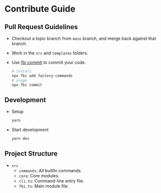 # Contribute Guide

## Pull Request Guidelines

- Checkout a topic branch from `main` branch, and merge back against that branch.
- Work in the `src` and `templates` folders.
- Use [fbi commit](https://github.com/fbi-js/factory-commands/blob/main/src/commands/commit/README.md) to commit your code.

    ```bash
    # install
    npx fbi add factory-commands
    # usage
    npx fbi commit
    ```

## Development

- Setup

   ```bash
   yarn
   ```

- Start development

   ```bash
   yarn dev
   ```

## Project Structure

- `src`
  - `commands`: All builtIn commands.
  - `core`: Core modules.
  - `cli.ts`: Command-line entry file.
  - `fbi.ts`: Main module file.

